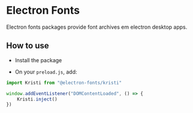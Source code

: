 # Electron Fonts

Electron fonts packages provide font archives em electron desktop apps.

## How to use

* Install the package

* On your `preload.js`, add:

```ts
import Kristi from "@electron-fonts/kristi"

window.addEventListener("DOMContentLoaded", () => {
    Kristi.inject()
})
```